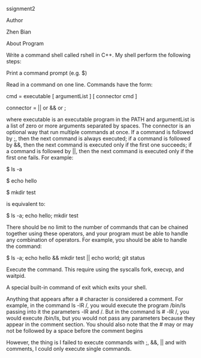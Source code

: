 ssignment2

Author

Zhen Bian

About Program

Write a command shell called rshell in C++. My shell perform the following steps:

Print a command prompt (e.g. $)

Read in a command on one line. Commands have the form:

cmd = executable [ argumentList ] [ connector cmd ]

connector = || or && or ;

where executable is an executable program in the PATH and argumentList is a list of zero or more arguments separated by spaces. The connector is an optional way that run multiple commands at once. If a command is followed by ;, then the next command is always executed; if a command is followed by &&, then the next command is executed only if the first one succeeds; if a command is followed by ||, then the next command is executed only if the first one fails. For example:

$ ls -a

$ echo hello

$ mkdir test

is equivalent to:

$ ls -a; echo hello; mkdir test

There should be no limit to the number of commands that can be chained together using these operators, and your program must be able to handle any combination of operators. For example, you should be able to handle the command:

$ ls -a; echo hello && mkdir test || echo world; git status

Execute the command. This require using the syscalls fork, execvp, and waitpid.

A special built-in command of exit which exits your shell.

Anything that appears after a # character is considered a comment. For example, in the command ls -lR /, you would execute the program /bin/ls passing into it the parameters -lR and /. But in the command ls # -lR /, you would execute /bin/ls, but you would not pass any parameters because they appear in the comment section. You should also note that the # may or may not be followed by a space before the comment begins

However, the thing is I failed to execute commands with ;, &&, || and with comments, I could only execute single commands.
